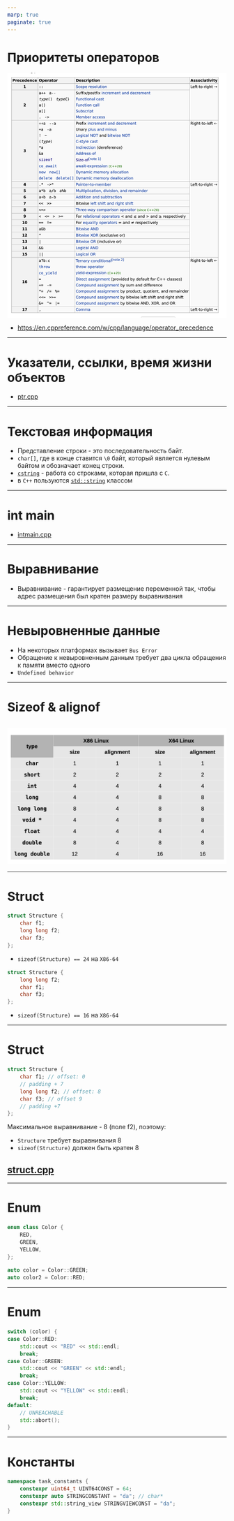 ```yaml
---
marp: true
paginate: true
---
```

<style>
img[alt~="center"] {
  display: block;
  margin: 0 auto;
}
header h1 {
    margin-top:0;
    margin-left:15px
}
</style>

# Приоритеты операторов
![w:500 center](images/precedence.png)
- https://en.cppreference.com/w/cpp/language/operator_precedence
---
# Указатели, ссылки, время жизни объектов
- [ptr.cpp](code/ptr.cpp)
---
# Текстовая информация
- Представление строки - это последовательность байт.
- `char[]`, где в конце ставится `\0` байт, который является нулевым байтом и обозначает конец строки.
- [`cstring`](https://en.cppreference.com/w/cpp/header/cstring) - работа со строками, которая пришла с `C`.
- в `C++` пользуются [`std::string`](https://en.cppreference.com/w/cpp/string) классом
---
# int main
- [intmain.cpp](code/intmain.cpp)
---
# Выравнивание
- Выравнивание - гарантирует размещение переменной так, чтобы адрес размещения был кратен размеру выравнивания
---
# Невыровненные данные
- На некоторых платформах вызывает `Bus Error`
- Обращение к невыровненным данным требует два цикла обращения к памяти вместо одного
- `Undefined behavior`
---
# Sizeof & alignof
![w:900 center](images/alignof.png)
---
---
# Struct
```cpp
struct Structure {
    char f1;
    long long f2;
    char f3;
};
```
- `sizeof(Structure) == 24` на `X86-64`
```cpp
struct Structure {
    long long f2;
    char f1;
    char f3;
};
```
- `sizeof(Structure) == 16` на `X86-64`
---
# Struct
```cpp
struct Structure {
    char f1; // offset: 0
    // padding + 7
    long long f2; // offset: 8
    char f3; // offset 9
    // padding +7
};
```
Максимальное выравнивание - 8 (поле f2), поэтому:
  - `Structure` требует выравнивания 8
  - `sizeof(Structure)` должен быть кратен 8

[struct.cpp](code/struct.cpp)
---
---
# Enum
```cpp
enum class Color {
    RED,
    GREEN,
    YELLOW,
};
```
```cpp
auto color = Color::GREEN;
auto color2 = Color::RED;
```
---
# Enum
```cpp
switch (color) {
case Color::RED:
    std::cout << "RED" << std::endl;
    break;
case Color::GREEN:
    std::cout << "GREEN" << std::endl;
    break;
case Color::YELLOW:
    std::cout << "YELLOW" << std::endl;
    break;
default:
    // UNREACHABLE
    std::abort();
}
```
---
# Константы
```cpp
namespace task_constants {
    constexpr uint64_t UINT64CONST = 64;
    constexpr auto STRINGCONSTANT = "da"; // char*
    constexpr std::string_view STRINGVIEWCONST = "da";
}
```
